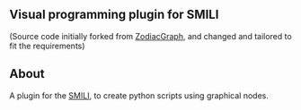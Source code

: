 ## Visual programming plugin for SMILI

(Source code initially forked from [ZodiacGraph](https://github.com/clemenssielaff/ZodiacGraph), and changed and tailored to fit the requirements)

## About
A plugin for the [SMILI](smili-project.sourceforge.net/), to create python scripts using graphical nodes.